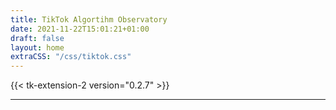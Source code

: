 ```yaml
---
title: TikTok Algortihm Observatory
date: 2021-11-22T15:01:21+01:00
draft: false
layout: home
extraCSS: "/css/tiktok.css"
---
```


{{< tk-extension-2 version="0.2.7" >}}

---
